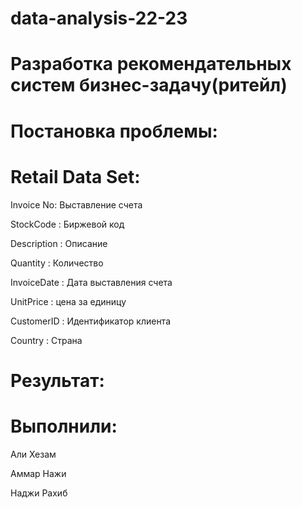 # data-analysis-22-23

# Разработка рекомендательных систем бизнес-задачу(ритейл)



# Постановка проблемы:


# Retail Data Set:
Invoice No: Выставление счета

StockCode : Биржевой код

Description : Описание

Quantity : Количество

InvoiceDate : Дата выставления счета

UnitPrice : цена за единицу

CustomerID : Идентификатор клиента

Country : Страна

# Результат:


# Выполнили:
Али Хезам

Аммар Нажи 

Наджи Рахиб 
